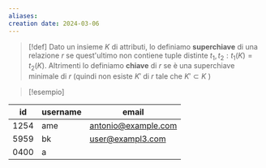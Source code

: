 ```yaml
---
aliases: 
creation date: 2024-03-06
---
```


> [!def]
> Dato un insieme $K$ di attributi, lo definiamo **superchiave** di una relazione $r$ se quest'ultimo non contiene tuple distinte $t_{1},t_{2} : t_{1}(K) = t_{2}(K)$.
> Altrimenti lo definiamo **chiave** di $r$ se è una superchiave minimale di $r$ (quindi non esiste $K'$ di $r$ tale che $K' \subset K$ )

>[!esempio]

| id   | username | email               |
| ---- | -------- | ------------------- |
| 1254 | ame      | antonio@example.com |
| 5959 | bk       | user@exampl3.com    |
| 0400 | a         |                     |

